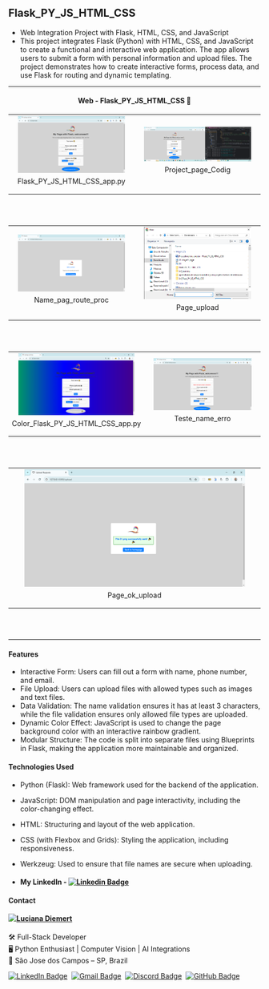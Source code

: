 ## Flask_PY_JS_HTML_CSS
 - Web Integration Project with Flask, HTML, CSS, and JavaScript
 - This project integrates Flask (Python) with HTML, CSS, and JavaScript to create a functional and interactive web application. The app allows users to submit a form with personal information and upload files. The project demonstrates how to create interactive forms, process data, and use Flask for routing and dynamic templating.

---

<h4 align="center">Web - Flask_PY_JS_HTML_CSS 🚀</h4>

<div align="center">
    <table>
        <tr>
            <td style="width: 50%; text-align: center;">
                <img src="img/01_Flask_PY_JS_HTML_CSS_app.py.png" style="width: 90%;" alt="01_Flask_PY_JS_HTML_CSS_app.py">
                <p style="margin-top: 5px;">Flask_PY_JS_HTML_CSS_app.py</p>
            </td>
            <td style="width: 50%; text-align: center;">
                <img src="img/01_Project_page_Codig.png" style="width: 90%;" alt=01_Project_page_Codig">
                <p style="margin-top: 5px;">Project_page_Codig</p>
            </td>
        </tr>
    </table>
</div>

  <br/>
  <br/>


<div align="center">
    <table>
        <tr>
            <td style="width: 50%; text-align: center;">
                <img src="img/5_name_pag_route_proc.png" style="width: 90%;" alt="5_name_pag_route_proc">
                <p style="margin-top: 5px;">Name_pag_route_proc</p>
            </td>
            <td style="width: 50%; text-align: center;">
                <img src="img/6_pag_upload.png" style="width: 90%;" alt=6_pag_upload.">
                <p style="margin-top: 5px;">Page_upload</p>
            </td>
        </tr>
    </table>
</div>

  <br/>
  <br/>

  <div align="center">
    <table>
        <tr>
            <td style="width: 50%; text-align: center;">
                <img src="img/02_Flask_PY_JS_HTML_CSS_app.py.png" style="width: 90%;" alt="02_Flask_PY_JS_HTML_CSS_app.py">
                <p style="margin-top: 5px;">Color_Flask_PY_JS_HTML_CSS_app.py</p>
            </td>
            <td style="width: 50%; text-align: center;">
                <img src="img/4_teste_name_erro.png" style="width: 90%;" alt=4_teste_name_erro">
                <p style="margin-top: 5px;">Teste_name_erro</p>
            </td>
        </tr>
    </table>
</div>

  <br/>
  <br/>

  <div align="center">
    <table>
        <tr>
            <td style="width: 50%; text-align: center;">
                <img src="img/7_pag_ok_upload.png" style="width: 90%;" alt="7_pag_ok_upload">
                <p style="margin-top: 5px;">Page_ok_upload</p>
            </td>          
        </tr>
    </table>
</div>

  <br/>
  <br/>
  
---



#### Features
 - Interactive Form: Users can fill out a form with name, phone number, and email.
 - File Upload: Users can upload files with allowed types such as images and text files.
 - Data Validation: The name validation ensures it has at least 3 characters, while the file validation ensures only allowed file types are uploaded.
 - Dynamic Color Effect: JavaScript is used to change the page background color with an interactive rainbow gradient.
 - Modular Structure: The code is split into separate files using Blueprints in Flask, making the application more maintainable and organized.

#### Technologies Used
 - Python (Flask): Web framework used for the backend of the application.
 - JavaScript: DOM manipulation and page interactivity, including the color-changing effect.
 - HTML: Structuring and layout of the web application.
 - CSS (with Flexbox and Grids): Styling the application, including responsiveness.
 - Werkzeug: Used to ensure that file names are secure when uploading.

- #### My LinkedIn - [![Linkedin Badge](https://img.shields.io/badge/-LucianaDiemert-blue?style=flat-square&logo=Linkedin&logoColor=white&link=https://www.linkedin.com/in/lucianadiemert/)](https://www.linkedin.com/in/lucianadiemert/)

#### Contact

<img align="left" src="https://www.github.com/ludiemert.png?size=150">

#### [**Luciana Diemert**](https://github.com/ludiemert)

🛠 Full-Stack Developer <br>
🖥️ Python Enthusiast | Computer Vision | AI Integrations <br>
📍 São Jose dos Campos – SP, Brazil

<a href="https://www.linkedin.com/in/lucianadiemert" target="_blank"><img src="https://img.shields.io/badge/LinkedIn-0077B5?style=flat&logo=linkedin&logoColor=white" alt="LinkedIn Badge" height="25"></a>&nbsp;
<a href="mailto:lucianadiemert@gmail.com" target="_blank"><img src="https://img.shields.io/badge/Gmail-D14836?style=flat&logo=gmail&logoColor=white" alt="Gmail Badge" height="25"></a>&nbsp;
<a href="#"><img src="https://img.shields.io/badge/Discord-%237289DA.svg?logo=discord&logoColor=white" title="LuDiem#0654" alt="Discord Badge" height="25"></a>&nbsp;
<a href="https://www.github.com/ludiemert" target="_blank"><img src="https://img.shields.io/badge/GitHub-100000?style=flat&logo=github&logoColor=white" alt="GitHub Badge" height="25"></a>&nbsp;

<br clear="left"/>
